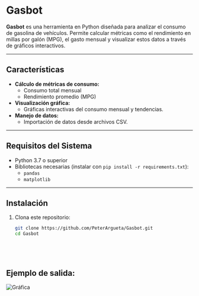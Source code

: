 # Gasbot

**Gasbot** es una herramienta en Python diseñada para analizar el consumo de gasolina de vehículos. Permite calcular métricas como el rendimiento en millas por galón (MPG), el gasto mensual y visualizar estos datos a través de gráficos interactivos.

---

## Características

- **Cálculo de métricas de consumo:**
  - Consumo total mensual
  - Rendimiento promedio (MPG)
- **Visualización gráfica:**
  - Gráficas interactivas del consumo mensual y tendencias.
- **Manejo de datos:**
  - Importación de datos desde archivos CSV.

---

## Requisitos del Sistema

- Python 3.7 o superior
- Bibliotecas necesarias (instalar con `pip install -r requirements.txt`):
  - `pandas`
  - `matplotlib`

---

## Instalación

1. Clona este repositorio:

   ```bash
   git clone https://github.com/PeterArgueta/Gasbot.git
   cd Gasbot






## Ejemplo de salida:


![Gráfica](https://raw.githubusercontent.com/PeterArgueta/Gasbot/master/graph.png)
